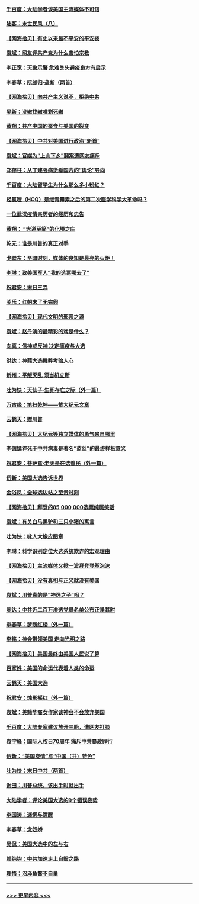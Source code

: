 #### [千百度：大陆学者谈美国主流媒体不可信](../pages/nsc993/n12651269.md?t=12300451) 
#### [陆客：末世民风（八）](../pages/nsc993/n12648233.md?t=12300451) 
#### [【网海拾贝】有史以来最不平安的平安夜](../pages/nsc993/n12647164.md?t=12300451) 
#### [袁斌：网友评共产党为什么害怕宗教](../pages/nsc993/n12647003.md?t=12300451) 
#### [李正宽：天象示警 危难关头避疫良方有启示](../pages/nsc993/n12646262.md?t=12300451) 
#### [李春草：阮郎归‧垄断（两首）](../pages/nsc993/n12646302.md?t=12300451) 
#### [【网海拾贝】向共产主义说不，拒绝中共](../pages/nsc993/n12645941.md?t=12300451) 
#### [吴新：没辙找辙唯剩死辙](../pages/nsc993/n12643919.md?t=12300451) 
#### [黄翔：共产中国的蚕食与美国的裂变](../pages/nsc993/n12643727.md?t=12300451) 
#### [【网海拾贝】中共对美国进行政治“斩首”](../pages/nsc993/n12642290.md?t=12300451) 
#### [袁斌：官媒为“上山下乡”翻案遭网友痛斥](../pages/nsc993/n12642071.md?t=12300451) 
#### [郑存柱：从丁建强病逝看国内的“舆论”导向](../pages/nsc993/n12640944.md?t=12300451) 
#### [千百度：大陆留学生为什么那么多小粉红？](../pages/nsc993/n12639306.md?t=12300451) 
#### [羟氯喹（HCQ）是继青霉素之后的第二次医学科学大革命吗？](../pages/nsc993/n12638564.md?t=12300451) 
#### [一位武汉疫情亲历者的经历和忠告](../pages/nsc993/n12639029.md?t=12300451) 
#### [黄翔： “大道至简”的化境之庄](../pages/nsc993/n12637541.md?t=12300451) 
#### [乾元：谁是川普的真正对手](../pages/nsc993/n12637090.md?t=12300451) 
#### [戈壁东：至暗时刻，媒体的良知是最亮的火炬！](../pages/nsc993/n12637042.md?t=12300451) 
#### [李琳：致美国军人“我的选票哪去了”](../pages/nsc993/n12635351.md?t=12300451) 
#### [祝君安：末日三弄](../pages/nsc993/n12635324.md?t=12300451) 
#### [关乐：红朝末了无完卵](../pages/nsc993/n12635315.md?t=12300451) 
#### [【网海拾贝】现代文明的邪恶之源](../pages/nsc993/n12634425.md?t=12300451) 
#### [袁斌：赵丹演的最精彩的戏是什么？](../pages/nsc993/n12633316.md?t=12300451) 
#### [向真：信神或反神 决定瘟疫与大选](../pages/nsc993/n12632710.md?t=12300451) 
#### [洪达：神藉大选舞弊考验人心](../pages/nsc993/n12631962.md?t=12300451) 
#### [新州：平叛灭乱  须当机立断](../pages/nsc993/n12631946.md?t=12300451) 
#### [吐为快：天仙子‧生死存亡之际（外一篇）](../pages/nsc993/n12631927.md?t=12300451) 
#### [万古缘：笔扫乾坤——赞大纪元文章](../pages/nsc993/n12631922.md?t=12300451) 
#### [云鹤天：赠川普](../pages/nsc993/n12631823.md?t=12300451) 
#### [【网海拾贝】大纪元等独立媒体的勇气来自哪里](../pages/nsc993/n12629961.md?t=12300451) 
#### [李偲嫣猝死于中共病毒是著名“蓝丝”的最终样板意义](../pages/nsc993/n12628812.md?t=12300451) 
#### [祝君安：菩萨蛮·老天是在选善民（外一篇）](../pages/nsc993/n12628793.md?t=12300451) 
#### [伍新：美国大选告诉世界](../pages/nsc993/n12628768.md?t=12300451) 
#### [金浴凤：全球选边站之至贵时刻](../pages/nsc993/n12627318.md?t=12300451) 
#### [【网海拾贝】拜登的85,000,000选票纯属笑话](../pages/nsc993/n12626569.md?t=12300451) 
#### [袁斌：有关白马黑驴和三只小猪的寓言](../pages/nsc993/n12626198.md?t=12300451) 
#### [吐为快：咏人大橡皮图章](../pages/nsc993/n12624470.md?t=12300451) 
#### [李琳：科学识别定位大选系统欺诈的宏观理由](../pages/nsc993/n12624340.md?t=12300451) 
#### [【网海拾贝】主流媒体又掀一波拜登登基泡沫](../pages/nsc993/n12624000.md?t=12300451) 
#### [【网海拾贝】没有真相与正义就没有美国](../pages/nsc993/n12621885.md?t=12300451) 
#### [袁斌：川普真的是“神选之子”吗？](../pages/nsc993/n12621749.md?t=12300451) 
#### [陈达：中共近二百万渗透党员名单公布正逢其时](../pages/nsc993/n12620870.md?t=12300451) 
#### [李春草：梦断红楼（外一篇）](../pages/nsc993/n12619122.md?t=12300451) 
#### [李铭：神会带领美国 走向光明之路](../pages/nsc993/n12618584.md?t=12300451) 
#### [【网海拾贝】美国最终由美国人民说了算](../pages/nsc993/n12617255.md?t=12300451) 
#### [百家姓：美国的命运代表着人类的命运](../pages/nsc993/n12615838.md?t=12300451) 
#### [云鹤天：美国大选](../pages/nsc993/n12615994.md?t=12300451) 
#### [祝君安：烛影摇红（外一篇）](../pages/nsc993/n12615975.md?t=12300451) 
#### [袁斌：美籍华裔女作家谈神会不会放弃美国](../pages/nsc993/n12615263.md?t=12300451) 
#### [千百度：大陆专家建议放开三胎，遭网友打脸](../pages/nsc993/n12614456.md?t=12300451) 
#### [袁宇峰：国际人权日70周年 痛斥中共暴政罪行](../pages/nsc993/n12611965.md?t=12300451) 
#### [伍新：“美国疫情”与“中国（共）特色”](../pages/nsc993/n12611463.md?t=12300451) 
#### [吐为快：末日中共（两首）](../pages/nsc993/n12611461.md?t=12300451) 
#### [谢田：川普总统，该出手时就出手](../pages/nsc993/n12610905.md?t=12300451) 
#### [大陆学者：评论美国大选的9个错误姿势](../pages/nsc993/n12609586.md?t=12300451) 
#### [李国涛：迷惘与清醒](../pages/nsc993/n12607532.md?t=12300451) 
#### [李春草：念奴娇](../pages/nsc993/n12607083.md?t=12300451) 
#### [吴侃：美国大选中的左与右](../pages/nsc993/n12607054.md?t=12300451) 
#### [颜纯钩：中共加速走上自毁之路](../pages/nsc993/n12606473.md?t=12300451) 
#### [理悟：沼泽鱼鳖不自量](../pages/nsc993/n12606454.md?t=12300451) 

----
#### [ >>> 更早内容 <<< ](../indexes/nsc993-earlier.md)
